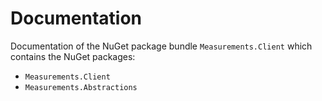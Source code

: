 # Documentation

Documentation of the NuGet package bundle `Measurements.Client` which contains the NuGet packages:

- `Measurements.Client`
- `Measurements.Abstractions`
